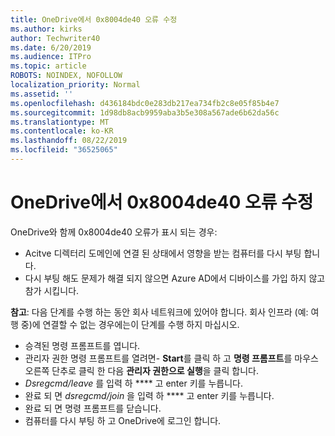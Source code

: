 ```yaml
---
title: OneDrive에서 0x8004de40 오류 수정
ms.author: kirks
author: Techwriter40
ms.date: 6/20/2019
ms.audience: ITPro
ms.topic: article
ROBOTS: NOINDEX, NOFOLLOW
localization_priority: Normal
ms.assetid: ''
ms.openlocfilehash: d436184bdc0e283db217ea734fb2c8e05f85b4e7
ms.sourcegitcommit: 1d98db8acb9959aba3b5e308a567ade6b62da56c
ms.translationtype: MT
ms.contentlocale: ko-KR
ms.lasthandoff: 08/22/2019
ms.locfileid: "36525065"
---
```

# <a name="fix-0x8004de40-error-in-onedrive"></a>OneDrive에서 0x8004de40 오류 수정

OneDrive와 함께 0x8004de40 오류가 표시 되는 경우:

- Acitve 디렉터리 도메인에 연결 된 상태에서 영향을 받는 컴퓨터를 다시 부팅 합니다.
- 다시 부팅 해도 문제가 해결 되지 않으면 Azure AD에서 디바이스를 가입 하지 않고 참가 시킵니다. 

**참고**: 다음 단계를 수행 하는 동안 회사 네트워크에 있어야 합니다. 회사 인프라 (예: 여행 중)에 연결할 수 없는 경우에는이 단계를 수행 하지 마십시오. 

- 승격된 명령 프롬프트를 엽니다. 
- 관리자 권한 명령 프롬프트를 열려면- **Start**를 클릭 하 고 **명령 프롬프트**를 마우스 오른쪽 단추로 클릭 한 다음 **관리자 권한으로 실행**을 클릭 합니다.
- *Dsregcmd/leave* 를 입력 하 **** 고 enter 키를 누릅니다.
- 완료 되 면 *dsregcmd/join* 을 입력 하 **** 고 enter 키를 누릅니다.
- 완료 되 면 명령 프롬프트를 닫습니다.
- 컴퓨터를 다시 부팅 하 고 OneDrive에 로그인 합니다.